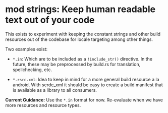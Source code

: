 # mod strings: Keep human readable text out of your code

This exists to experiment with keeping the constant strings and
other build resources out of the codebase for locale targeting 
among other things.

Two examples exist: 

- `*.in`: Which are to be included as a `!include_str()` directive. In the future, these may 
   be preprocessed by build.rs for translation, spellchecking, etc.
   
- `*.rsrc.xml`: Idea to keep in mind for a more general build resource a la android. With 
   serde_xml it should be easy to create a build manifest that is available as a library
   to all consumers.

**Current Guidance:** Use the `*.in` format for now. Re-evaluate when we have
  more resources and resource types.
